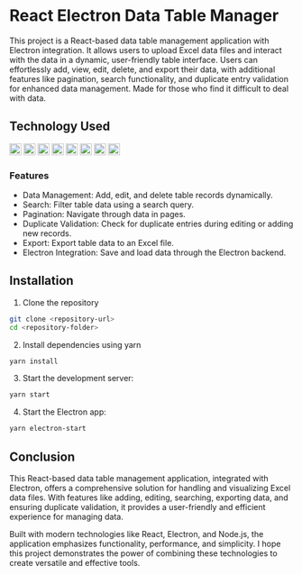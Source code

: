 # React Electron Data Table Manager

This project is a React-based data table management application with Electron integration. It allows users to upload Excel data files and interact with the data in a dynamic, user-friendly table interface. Users can effortlessly add, view, edit, delete, and export their data, with additional features like pagination, search functionality, and duplicate entry validation for enhanced data management. Made for those who find it difficult to deal with data.

## Technology Used

<a href="https://reactjs.org/" title="React"><img src="https://github.com/get-icon/geticon/raw/master/icons/react.svg" alt="React" width="21px" height="21px"></a> <a href="https://www.electronjs.org/" title="Electron"><img src="https://github.com/get-icon/geticon/raw/master/icons/electron.svg" alt="Electron" width="21px" height="21px"></a> <a href="https://developer.mozilla.org/en-US/docs/Web/HTML" title="HTML5"><img src="https://github.com/get-icon/geticon/raw/master/icons/html-5.svg" alt="HTML5" width="21px" height="21px"></a>
<a href="https://developer.mozilla.org/en-US/docs/Web/CSS" title="CSS3"><img src="https://github.com/get-icon/geticon/raw/master/icons/css-3.svg" alt="CSS3" width="21px" height="21px"></a>
<a href="https://nodejs.org/" title="Node.js"><img src="https://github.com/get-icon/geticon/raw/master/icons/nodejs-icon.svg" alt="Node.js" width="21px" height="21px"></a> <a href="https://yarnpkg.com/" title="Yarn"><img src="https://github.com/get-icon/geticon/raw/master/icons/yarn.svg" alt="Yarn" width="21px" height="21px"></a>
<a href="https://code.visualstudio.com/" title="Visual Studio Code"><img src="https://github.com/get-icon/geticon/raw/master/icons/visual-studio-code.svg" alt="Visual Studio Code" width="21px" height="21px"></a>
<a href="https://git-scm.com/" title="Git"><img src="https://github.com/get-icon/geticon/raw/master/icons/git-icon.svg" alt="Git" width="21px" height="21px"></a>

### Features

- Data Management: Add, edit, and delete table records dynamically.
- Search: Filter table data using a search query.
- Pagination: Navigate through data in pages.
- Duplicate Validation: Check for duplicate entries during editing or adding new records.
- Export: Export table data to an Excel file.
- Electron Integration: Save and load data through the Electron backend.

## Installation

1. Clone the repository

```bash
git clone <repository-url>
cd <repository-folder>
```

2. Install dependencies using yarn

```bash
yarn install
```

3. Start the development server:

```bash
yarn start
```

4. Start the Electron app:

```bash
yarn electron-start
```

## Conclusion

This React-based data table management application, integrated with Electron, offers a comprehensive solution for handling and visualizing Excel data files. With features like adding, editing, searching, exporting data, and ensuring duplicate validation, it provides a user-friendly and efficient experience for managing data.

Built with modern technologies like React, Electron, and Node.js, the application emphasizes functionality, performance, and simplicity. I hope this project demonstrates the power of combining these technologies to create versatile and effective tools.
